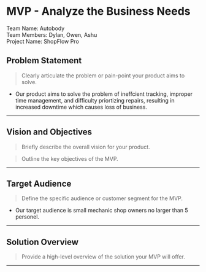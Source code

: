 # MVP \- Analyze the Business Needs

Team Name: Autobody	   
Team Members: Dylan, Owen, Ashu	  
Project Name: ShopFlow Pro	

## Problem Statement

> Clearly articulate the problem or pain-point your product aims to solve.
- Our product aims to solve the problem of ineffcient tracking, improper time management, and difficulty priortizing repairs, resulting in increased downtime which causes loss of business.      	

*** 

## Vision and Objectives

> Briefly describe the overall vision for your product.

> Outline the key objectives of the MVP.

*** 

## Target Audience

> Define the specific audience or customer segment for the MVP.
- Our target audience is small mechanic shop owners no larger than 5 personel.

***

## Solution Overview

> Provide a high-level overview of the solution your MVP will offer.

***
